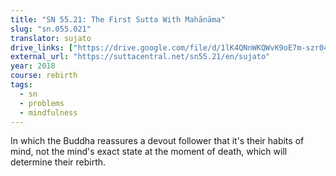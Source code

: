 ```yaml
---
title: "SN 55.21: The First Sutta With Mahānāma"
slug: "sn.055.021"
translator: sujato
drive_links: ["https://drive.google.com/file/d/1lK4QNnWKQWvK9oE7m-szr04mDqx-M1zE/view?usp=drivesdk"]
external_url: "https://suttacentral.net/sn55.21/en/sujato"
year: 2018
course: rebirth
tags:
  - sn
  - problems
  - mindfulness
---
```


In which the Buddha reassures a devout follower that it's their habits of mind, not the mind's exact state at the moment of death, which will determine their rebirth.

